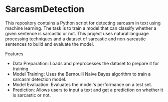 # SarcasmDetection
This repository contains a Python script for detecting sarcasm in text using machine learning. The task is to train a model that can classify whether a given sentence is sarcastic or not. This project uses natural language processing techniques and a dataset of sarcastic and non-sarcastic sentences to build and evaluate the model.

Features
- Data Preparation: Loads and preprocesses the dataset to prepare it for training.
- Model Training: Uses the Bernoulli Naive Bayes algorithm to train a sarcasm detection model.
- Model Evaluation: Evaluates the model's performance on a test set.
- Prediction: Allows users to input a text and get a prediction on whether it is sarcastic or not.
